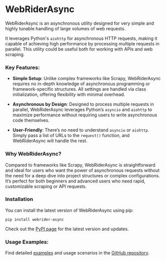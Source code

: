 # WebRiderAsync

WebRiderAsync is an asynchronous utility designed for very simple and highly tunable handling of large volumes of web requests. 

It leverages Python's `aiohttp` for asynchronous HTTP requests, making it capable of achieving high performance by processing multiple requests in parallel. This utility could be useful both for working with APIs and web scraping.

### Key Features:

- **Simple Setup**: Unlike complex frameworks like Scrapy, WebRiderAsync requires no in-depth knowledge of asynchronous programming or framework-specific structures. All settings are handled via class initialization, offering flexibility with minimal overhead.

- **Asynchronous by Design**: Designed to process multiple requests in parallel, WebRiderAsync leverages Python’s `asyncio` and `aiohttp` to maximize performance without requiring users to write asynchronous code themselves.

- **User-Friendly**: There’s no need to understand `asyncio` or `aiohttp`. Simply pass a list of URLs to the `request()` function, and WebRiderAsync will handle the rest.

### Why WebRiderAsync?

Compared to frameworks like Scrapy, WebRiderAsync is straightforward and ideal for users who want the power of asynchronous requests without the need for a deep dive into project structures or complex configurations. It’s perfect for both beginners and advanced users who need rapid, customizable scraping or API requests.

### Installation

You can install the latest version of WebRiderAsync using pip:

```shell
pip install webrider-async
```

Check out the [PyPI page](https://pypi.org/project/webrider-async/) for the latest version and updates.

### Usage Examples:

Find detailed [examples](https://github.com/bogdan-sikorsky/webrider_async/tree/main/examples) and usage scenarios in the [GitHub repository](https://github.com/bogdan-sikorsky/webrider_async).
